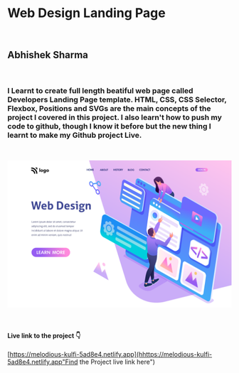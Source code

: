 # Web Design Landing Page

<br>

## Abhishek Sharma

<br>

### I Learnt to create full length beatiful web page called **Developers Landing Page** template. HTML, CSS, CSS Selector, Flexbox, Positions and SVGs are the main concepts of the project I covered in this project. I also learn't how to push my code to github, though I know it before but the new thing I learnt to make my Github project Live.

<br>

![Developer Landing Page](./8.png)

<br>

#### Live link to the project 👇

[https://melodious-kulfi-5ad8e4.netlify.app](hhttps://melodious-kulfi-5ad8e4.netlify.app"Find the Project live link here")
<br>
